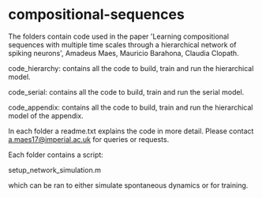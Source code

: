 # compositional-sequences

The folders contain code used in the paper 'Learning compositional sequences with multiple time scales through a hierarchical network of spiking neurons', Amadeus Maes, Mauricio Barahona, Claudia Clopath.

code_hierarchy: contains all the code to build, train and run the hierarchical model.

code_serial: contains all the code to build, train and run the serial model.

code_appendix: contains all the code to build, train and run the hierarchical model of the appendix.

In each folder a readme.txt explains the code in more detail. Please contact a.maes17@imperial.ac.uk for queries or requests.

Each folder contains a script:

setup_network_simulation.m 

which can be ran to either simulate spontaneous dynamics or for training.
